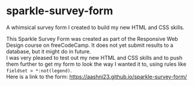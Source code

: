 # sparkle-survey-form
A whimsical survey form I created to build my new HTML and CSS skills.

This Sparkle Survey Form was created as part of the Responsive Web Design course on freeCodeCamp. It does not yet submit results to a database, but it might do in future.  
I was very pleased to test out my new HTML and CSS skills and to push them further to get my form to look the way I wanted it to, using rules like `fieldset > *:not(legend)`.  
Here is a link to the form: https://aashni23.github.io/sparkle-survey-form/
